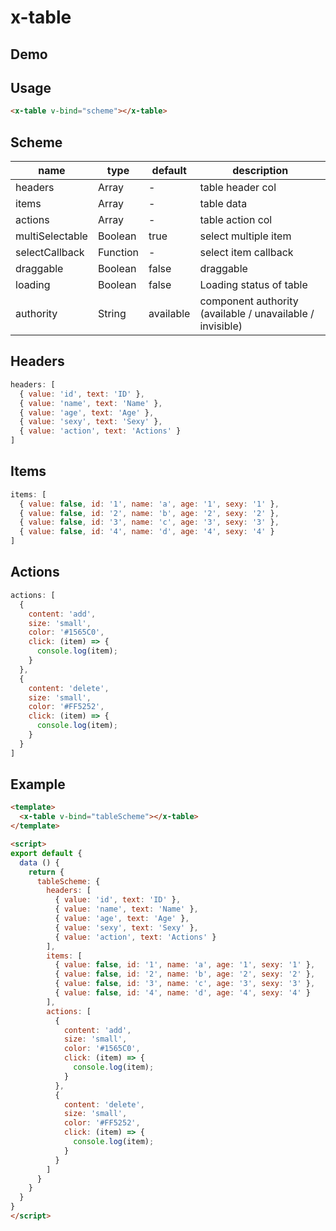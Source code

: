 # x-table


## Demo
<!-- STORY -->


## Usage
```html
<x-table v-bind="scheme"></x-table>
```


## Scheme
| name            | type    | default | description             |
| --------------- | ------- | ------- | ----------------------- |
| headers         | Array   | -       | table header col        |
| items           | Array   | -       | table data              |
| actions         | Array   | -       | table action col        |
| multiSelectable | Boolean | true   | select multiple item    |
| selectCallback | Function | -   | select item callback    |
| draggable       | Boolean | false   | draggable               |
| loading         | Boolean | false   | Loading status of table |
| authority | String | available | component authority (available / unavailable / invisible) |


## Headers
```javascript
headers: [
  { value: 'id', text: 'ID' },
  { value: 'name', text: 'Name' },
  { value: 'age', text: 'Age' },
  { value: 'sexy', text: 'Sexy' },
  { value: 'action', text: 'Actions' }
]
```


## Items
```javascript
items: [
  { value: false, id: '1', name: 'a', age: '1', sexy: '1' },
  { value: false, id: '2', name: 'b', age: '2', sexy: '2' },
  { value: false, id: '3', name: 'c', age: '3', sexy: '3' },
  { value: false, id: '4', name: 'd', age: '4', sexy: '4' }
]
```


## Actions
```javascript
actions: [
  {
    content: 'add',
    size: 'small',
    color: '#1565C0',
    click: (item) => {
      console.log(item);
    }
  },
  {
    content: 'delete',
    size: 'small',
    color: '#FF5252',
    click: (item) => {
      console.log(item);
    }
  }
]
```


## Example
```html
<template>
  <x-table v-bind="tableScheme"></x-table>
</template>

<script>
export default {
  data () {
    return {
      tableScheme: {
        headers: [
          { value: 'id', text: 'ID' },
          { value: 'name', text: 'Name' },
          { value: 'age', text: 'Age' },
          { value: 'sexy', text: 'Sexy' },
          { value: 'action', text: 'Actions' }
        ],
        items: [
          { value: false, id: '1', name: 'a', age: '1', sexy: '1' },
          { value: false, id: '2', name: 'b', age: '2', sexy: '2' },
          { value: false, id: '3', name: 'c', age: '3', sexy: '3' },
          { value: false, id: '4', name: 'd', age: '4', sexy: '4' }
        ],
        actions: [
          {
            content: 'add',
            size: 'small',
            color: '#1565C0',
            click: (item) => {
              console.log(item);
            }
          },
          {
            content: 'delete',
            size: 'small',
            color: '#FF5252',
            click: (item) => {
              console.log(item);
            }
          }
        ]
      }
    }
  }
}
</script>
```